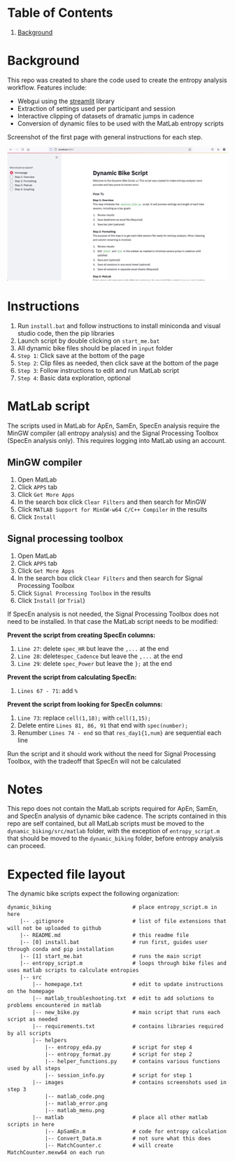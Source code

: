 # Table of Contents

1. [Background](#background)

# Background

This repo was created to share the code used to create the entropy analysis workflow. Features include:

* Webgui using the [streamlit](https://streamlit.io) library
* Extraction of settings used per participant and session
* Interactive clipping of datasets of dramatic jumps in cadence
* Conversion of dynamic files to be used with the MatLab entropy scripts

Screenshot of the first page with general instructions for each step.

![image](https://github.com/pomkos/dynamic_biking/raw/main/Screen%20Shot%202021-07-27%20at%2010.04.26.png)

# Instructions

1. Run `install.bat` and follow instructions to install miniconda and visual studio code, then the pip libraries
2. Launch script by double clicking on `start_me.bat`
3. All dynamic bike files should be placed in `input` folder
4. `Step 1`: Click save at the bottom of the page
5. `Step 2`: Clip files as needed, then click save at the bottom of the page
6. `Step 3`: Follow instructions to edit and run MatLab script
7. `Step 4`: Basic data exploration, optional

# MatLab script

The scripts used in MatLab for ApEn, SamEn, SpecEn analysis require the MinGW compiler (all entropy analysis) and the Signal Processing Toolbox (SpecEn analysis only). This requires logging into MatLab using an account.

## MinGW compiler

1. Open MatLab
2. Click `APPS` tab
3. Click `Get More Apps`
4. In the search box click `Clear Filters` and then search for MinGW
5. Click `MATLAB Support for MinGW-w64 C/C++ Compiler` in the results
6. Click `Install`

## Signal processing toolbox

1. Open MatLab
2. Click `APPS` tab
3. Click `Get More Apps`
4. In the search box click `Clear Filters` and then search for Signal Processing Toolbox
5. Click `Signal Processing Toolbox` in the results
6. Click `Install` (or `Trial`)

If SpecEn analysis is not needed, the Signal Processing Toolbox does not need to be installed. In that case the MatLab script needs to be modified:

__Prevent the script from creating SpecEn columns:__

1. `Line 27`: delete `spec_HR` but leave the `,...` at the end
2. `Line 28`: delete`spec_Cadence` but leave the `,...` at the end
3. `Line 29`: delete `spec_Power` but leave the `};` at the end

__Prevent the script from calculating SpecEn:__

1. `Lines 67 - 71`: add `%`

__Prevent the script from looking for SpecEn columns:__

1. `Line 73`: replace `cell(1,18);` with `cell(1,15);`
2. Delete entire `Lines 81, 86, 91` that end with `spec(number);`
3. Renumber `Lines 74 - end` so that `res_day1{1,num}` are sequential each line

Run the script and it should work without the need for Signal Processing Toolbox, with the tradeoff that SpecEn will not be calculated

# Notes

This repo does not contain the MatLab scripts required for ApEn, SamEn, and SpecEn analysis of dynamic bike cadence. The scripts contained in this repo are self contained, but all MatLab scripts must be moved to the `dynamic_biking/src/matlab` folder, with the exception of `entropy_script.m` that should be moved to the `dynamic_biking` folder, before entropy analysis can proceed. 

# Expected file layout

The dynamic bike scripts expect the following organization:

```
dynamic_biking                          # place entropy_script.m in here
    |-- .gitignore                      # list of file extensions that will not be uploaded to github
    |-- README.md                       # this readme file
    |-- [0] install.bat                 # run first, guides user through conda and pip installation
    |-- [1] start_me.bat                # runs the main script
    |-- entropy_script.m                # loops through bike files and uses matlab scripts to calculate entropies
    |-- src
        |-- homepage.txt                # edit to update instructions on the homepage
        |-- matlab_troubleshooting.txt  # edit to add solutions to problems encountered in matlab
        |-- new_bike.py                 # main script that runs each script as needed
        |-- requirements.txt            # contains libraries required by all scripts
        |-- helpers
            |-- entropy_eda.py          # script for step 4
            |-- entropy_format.py       # script for step 2
            |-- helper_functions.py     # contains various functions used by all steps
            |-- session_info.py         # script for step 1
        |-- images                      # contains screenshots used in step 3
            |-- matlab_code.png
            |-- matlab_error.png
            |-- matlab_menu.png
        |-- matlab                      # place all other matlab scripts in here
            |-- ApSamEn.m               # code for entropy calculation
            |-- Convert_Data.m          # not sure what this does
            |-- MatchCounter.c          # will create MatchCounter.mexw64 on each run
```
